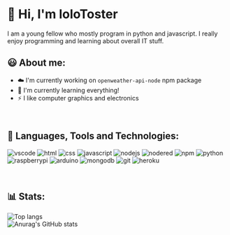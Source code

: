 # 👋 Hi, I'm loloToster

I am a young fellow who mostly program in python and javascript. I really enjoy programming and learning about overall IT stuff.

## 😃 About me:
* ☁️ I'm currently working on `openweather-api-node` npm package
* ‍🌱 I'm currently learning everything!
* ⚡ I like computer graphics and electronics

<br>

## 🧰 Languages, Tools and Technologies:
![vscode](https://img.shields.io/badge/-VSCode-007ACC?style=for-the-badge&logo=visualstudiocode&logoColor=007ACC&labelColor=151515)
![html](https://img.shields.io/badge/-HTML-E34F26?style=for-the-badge&logo=html5&logoColor=E34F26&labelColor=151515)
![css](https://img.shields.io/badge/-CSS-1572B6?style=for-the-badge&logo=css3&logoColor=1572B6&labelColor=151515)
![javascript](https://img.shields.io/badge/-javascript-F7DF1E?style=for-the-badge&logo=javascript&logoColor=F7DF1E&labelColor=151515)
![nodejs](https://img.shields.io/badge/-node.js-339933?style=for-the-badge&logo=node.js&logoColor=339933&labelColor=151515)
![nodered](https://img.shields.io/badge/-node%20RED-8F0000?style=for-the-badge&logo=nodered&logoColor=8F0000&labelColor=151515)
![npm](https://img.shields.io/badge/-npm-CB3837?style=for-the-badge&logo=npm&logoColor=CB3837C&labelColor=151515)
![python](https://img.shields.io/badge/-python-3776AB?style=for-the-badge&logo=python&logoColor=3776AB&labelColor=151515)
![raspberrypi](https://img.shields.io/badge/-raspberry%20pi-A22846?style=for-the-badge&logo=raspberrypi&logoColor=A22846&labelColor=151515)
![arduino](https://img.shields.io/badge/-arduino-00979D?style=for-the-badge&logo=arduino&logoColor=00979D&labelColor=151515)
![mongodb](https://img.shields.io/badge/-mongodb-47A248?style=for-the-badge&logo=mongodb&logoColor=47A248&labelColor=151515)
![git](https://img.shields.io/badge/-git-F05032?style=for-the-badge&logo=git&logoColor=F05032&labelColor=151515)
![heroku](https://img.shields.io/badge/-heroku-430098?style=for-the-badge&logo=heroku&logoColor=430098&labelColor=151515)

<br>

## 📊 Stats:
![Top langs](https://github-readme-stats.vercel.app/api/top-langs/?username=loloToster&theme=dark&layout=compact)\
![Anurag's GitHub stats](https://github-readme-stats.vercel.app/api?username=loloToster&theme=dark&show_icons=true)

